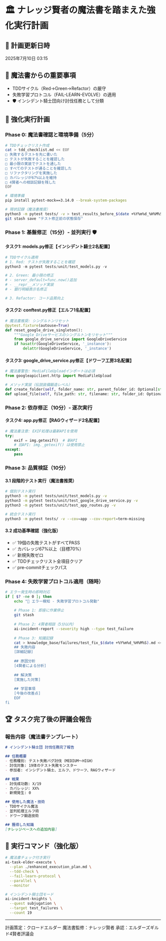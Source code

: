# 🏛️ ナレッジ賢者の魔法書を踏まえた強化実行計画

## 📅 計画更新日時
2025年7月10日 03:15

## 📜 魔法書からの重要事項
- TDDサイクル（Red→Green→Refactor）の厳守
- 失敗学習プロトコル（FAIL-LEARN-EVOLVE）の適用
- 🛡️ インシデント騎士団向け討伐任務として分類

## 🎯 強化実行計画

### Phase 0: 魔法書確認と環境準備（5分）
```bash
# TDDチェックリスト作成
cat > tdd_checklist.md << EOF
□ 失敗するテストを先に書いた
□ テストが失敗することを確認した
□ 最小限の実装でテストを通した
□ すべてのテストが通ることを確認した
□ リファクタリングを実施した
□ カバレッジが67%以上を維持
□ 4賢者への相談記録を残した
EOF

# 環境準備
pip install pytest-mock==3.14.0 --break-system-packages

# 現状記録（魔法書推奨）
python3 -m pytest tests/ -v > test_results_before_$(date +%Y%m%d_%H%M%S).txt
git stash save "テスト修正前の状態保存"
```

### Phase 1: 基盤修正（15分）- 並列実行 🛡️

#### タスク1: models.py修正【インシデント騎士2名配置】
```python
# TDDサイクル適用
# 1. Red: テストが失敗することを確認
python3 -m pytest tests/unit/test_models.py -v

# 2. Green: 最小限の修正
# - server_default=func.now()追加
# - __repr__メソッド実装
# - 銀行明細表示名修正

# 3. Refactor: コード品質向上
```

#### タスク2: conftest.py修正【エルフ1名配置】
```python
# 魔法書推奨: シングルトンリセット
@pytest.fixture(autouse=True)
def reset_google_drive_singleton():
    """Google Driveサービスのシングルトンをリセット"""
    from google_drive_service import GoogleDriveService
    if hasattr(GoogleDriveService, '_instance'):
        delattr(GoogleDriveService, '_instance')
```

#### タスク3: google_drive_service.py修正【ドワーフ工房3名配置】
```python
# 魔法書警告: MediaFileUploadインポートは必須
from googleapiclient.http import MediaFileUpload

# メソッド実装（伝説装備鍛造レベル）
def create_folder(self, folder_name: str, parent_folder_id: Optional[str] = None)
def upload_file(self, file_path: str, filename: str, folder_id: Optional[str] = None)
```

### Phase 2: 依存修正（10分）- 逐次実行

#### タスク4: app.py修正【RAGウィザード2名配置】
```python
# 魔法書注意: EXIF処理は最新APIを使用
try:
    exif = img.getexif()  # 新API
    # 旧API: img._getexif() は使用禁止
except:
    pass
```

### Phase 3: 品質検証（10分）

#### 3.1 段階的テスト実行（魔法書推奨）
```bash
# 個別テスト実行
python3 -m pytest tests/unit/test_models.py -v
python3 -m pytest tests/unit/test_google_drive_service.py -v
python3 -m pytest tests/unit/test_app_routes.py -v

# 統合テスト実行
python3 -m pytest tests/ -v --cov=app --cov-report=term-missing
```

#### 3.2 成功基準確認（強化版）
- ✅ 19個の失敗テストがすべてPASS
- ✅ カバレッジ67%以上（目標70%）
- ✅ 新規失敗ゼロ
- ✅ TDDチェックリスト全項目クリア
- ✅ pre-commitチェックパス

### Phase 4: 失敗学習プロトコル適用（随時）

```bash
# エラー発生時の即時対応
if [ $? -ne 0 ]; then
    echo "🚨 エラー検知 - 失敗学習プロトコル発動"
    
    # Phase 1: 即座に作業停止
    git stash
    
    # Phase 2: 4賢者相談（5分以内）
    ai-incident-report --severity high --type test_failure
    
    # Phase 3: 知識記録
    cat > knowledge_base/failures/test_fix_$(date +%Y%m%d_%H%M%S).md << EOF
    ## 失敗内容
    [詳細記録]
    
    ## 原因分析
    [4賢者による分析]
    
    ## 解決策
    [実施した対策]
    
    ## 学習事項
    [今後の改善点]
    EOF
fi
```

## 🏆 タスク完了後の評議会報告

### 報告内容（魔法書テンプレート）
```markdown
# インシデント騎士団 討伐任務完了報告

## 任務概要
- 任務種別: テスト失敗バグ討伐（MEDIUM～HIGH）
- 討伐対象: 19体のテスト失敗モンスター
- 参加者: インシデント騎士、エルフ、ドワーフ、RAGウィザード

## 戦果
- 討伐成功数: X/19
- カバレッジ: XX%
- 新規発生: 0

## 使用した魔法・技術
- TDDサイクル魔法
- 並列処理エルフ術
- ドワーフ鍛造技術

## 獲得した知識
[ナレッジベースへの追加内容]
```

## 🎯 実行コマンド（強化版）

```bash
# 魔法書チェック付き実行
ai-task-elder-execute \
  --plan ./enhanced_execution_plan.md \
  --tdd-check \
  --fail-learn-protocol \
  --parallel \
  --monitor

# インシデント騎士団モード
ai-incident-knights \
  --quest subjugation \
  --target test_failures \
  --count 19
```

---
計画策定：クロードエルダー
魔法書監修：ナレッジ賢者
承認：エルダーズギルド4賢者評議会